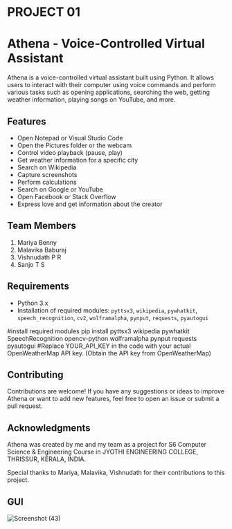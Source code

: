 # PROJECT 01
# Athena - Voice-Controlled Virtual Assistant

Athena is a voice-controlled virtual assistant built using Python. It allows users to interact with their computer using voice commands and perform various tasks such as opening applications, searching the web, getting weather information, playing songs on YouTube, and more.

## Features

- Open Notepad or Visual Studio Code
- Open the Pictures folder or the webcam
- Control video playback (pause, play)
- Get weather information for a specific city
- Search on Wikipedia
- Capture screenshots
- Perform calculations
- Search on Google or YouTube
- Open Facebook or Stack Overflow
- Express love and get information about the creator

## Team Members
1. Mariya Benny
2. Malavika Baburaj
3. Vishnudath P R
4. Sanjo T S

## Requirements

- Python 3.x
- Installation of required modules: `pyttsx3`, `wikipedia`, `pywhatkit`, `speech_recognition`, `cv2`, `wolframalpha`, `pynput`, `requests`, `pyautogui`

#install required modules
pip install pyttsx3 wikipedia pywhatkit SpeechRecognition opencv-python wolframalpha pynput requests pyautogui
#Replace YOUR_API_KEY in the code with your actual OpenWeatherMap API key. (Obtain the API key from OpenWeatherMap)

## Contributing
Contributions are welcome! If you have any suggestions or ideas to improve Athena or want to add new features, feel free to open an issue or submit a pull request.

## Acknowledgments
Athena was created by me and my team as a project for S6 Computer Science & Engineering Course in JYOTHI ENGINEERING COLLEGE, THRISSUR, KERALA, INDIA.

Special thanks to Mariya, Malavika, Vishnudath  for their contributions to this project.




## GUI

![Screenshot (43)](https://github.com/dyspareo/PROJECT/assets/119093989/05673484-aa36-4b10-a864-a2dfe69080e3)
